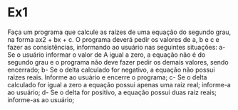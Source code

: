 # Ex1

Faça um programa que calcule as raízes de uma equação do segundo grau, na forma ax2 + bx + c. O programa deverá pedir os valores de a, b e c e fazer as consistências, informando ao usuário nas seguintes situações:
a- Se o usuário informar o valor de A igual a zero, a equação não é do segundo grau e o programa não deve fazer pedir os demais valores, sendo encerrado;
b- Se o delta calculado for negativo, a equação não possui raizes reais. Informe ao usuário e encerre o programa;
c- Se o delta calculado for igual a zero a equação possui apenas uma raiz real; informe-a ao usuário;
d- Se o delta for positivo, a equação possui duas raiz reais; informe-as ao usuário;
